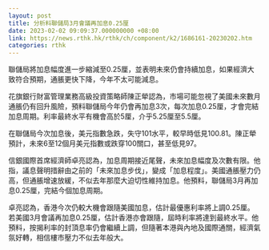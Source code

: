 ```yaml
---
layout: post
title: 分析料聯儲局3月會議再加息0.25厘
date: 2023-02-02 09:09:37.000000000 +08:00
link: https://news.rthk.hk/rthk/ch/component/k2/1686161-20230202.htm
categories: rthk
---
```


聯儲局將加息幅度進一步縮減至0.25厘，並表明未來仍會持續加息，如果經濟大致符合預期，通脹更快下降，今年不太可能減息。

花旗銀行財富管理業務高級投資策略師陳正犖認為，市場可能忽視了美國未來數月通脹仍有回升風險，預料聯儲局今年仍會再加息3次，每次加息0.25厘，才會完結加息周期。利率最終水平有機會高於5厘，介乎5.25厘至5.5厘。

在聯儲局今次加息後，美元指數急跌，失守101水平，較早時低見100.81。陳正犖預計，未來6至12個月美元指數或跌穿100關口，甚至低見97。

信銀國際首席經濟師卓亮認為，加息周期接近尾聲，未來加息幅度及次數有限。他指，議息聲明措辭由之前的「未來加息步伐」，變成「加息程度」。美國通脹壓力仍高，但通脹增速放緩，不似去年那麼大迫切性維持加息。他預料，聯儲局3月再加息0.25厘，完結今個加息周期。

卓亮認為，香港今次仍較大機會跟隨美國加息，估計最優惠利率將上調0.25厘。若美國3月會議再加息0.25厘，估計香港亦會跟隨，屆時利率將達到最終水平。他預料，按揭利率的封頂息率仍會繼續上調，但隨著本港與內地及國際通關，經濟氣氛好轉，相信樓市壓力不似去年般大。
